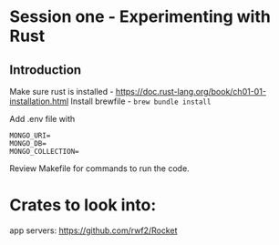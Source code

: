 # Session one - Experimenting with Rust

## Introduction

Make sure rust is installed - https://doc.rust-lang.org/book/ch01-01-installation.html
Install brewfile - `brew bundle install`

Add .env file with
```
MONGO_URI=
MONGO_DB=
MONGO_COLLECTION=
```

Review Makefile for commands to run the code.

# Crates to look into:
app servers:
  https://github.com/rwf2/Rocket

